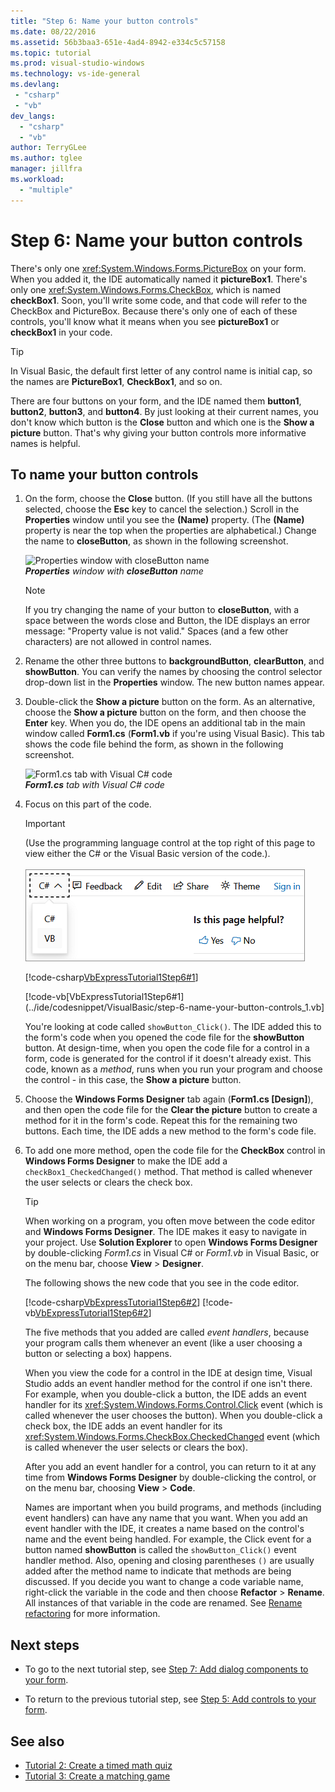 ```yaml
---
title: "Step 6: Name your button controls"
ms.date: 08/22/2016
ms.assetid: 56b3baa3-651e-4ad4-8942-e334c5c57158
ms.topic: tutorial
ms.prod: visual-studio-windows
ms.technology: vs-ide-general
ms.devlang: 
 - "csharp"
 - "vb"
dev_langs: 
  - "csharp"
  - "vb"
author: TerryGLee
ms.author: tglee
manager: jillfra
ms.workload:
  - "multiple"
---
```

# Step 6: Name your button controls

There's only one <xref:System.Windows.Forms.PictureBox> on your form. When you added it, the IDE automatically named it **pictureBox1**. There's only one <xref:System.Windows.Forms.CheckBox>, which is named **checkBox1**. Soon, you'll write some code, and that code will refer to the CheckBox and PictureBox. Because there's only one of each of these controls, you'll know what it means when you see **pictureBox1** or **checkBox1** in your code.

> [!TIP]
> In Visual Basic, the default first letter of any control name is initial cap, so the names are **PictureBox1**, **CheckBox1**, and so on.

There are four buttons on your form, and the IDE named them **button1**, **button2**, **button3**, and **button4**. By just looking at their current names, you don't know which button is the **Close** button and which one is the **Show a picture** button. That's why giving your button controls more informative names is helpful.

## To name your button controls

1. On the form, choose the **Close** button. (If you still have all the buttons selected, choose the **Esc** key to cancel the selection.) Scroll in the **Properties** window until you see the **(Name)** property. (The **(Name)** property is near the top when the properties are alphabetical.) Change the name to **closeButton**, as shown in the following screenshot.

    ![Properties window with closeButton name](../ide/media/express_setnameproperty.png)<br>***Properties** window with **closeButton** name*

    > [!NOTE]
    > If you try changing the name of your button to **closeButton**, with a space between the words close and Button, the IDE displays an error message: "Property value is not valid." Spaces (and a few other characters) are not allowed in control names.

1. Rename the other three buttons to **backgroundButton**, **clearButton**, and **showButton**. You can verify the names by choosing the control selector drop-down list in the **Properties** window. The new button names appear.

1. Double-click the **Show a picture** button on the form. As an alternative, choose the **Show a picture** button on the form, and then choose the **Enter** key. When you do, the IDE opens an additional tab in the main window called **Form1.cs** (**Form1.vb** if you're using Visual Basic). This tab shows the code file behind the form, as shown in the following screenshot.

    ![Form1.cs tab with Visual C&#35; code](../ide/media/express_showbuttoncode.png)<br>
***Form1.cs** tab with Visual C# code*

1. Focus on this part of the code.

   > [!IMPORTANT]
   > (Use the programming language control at the top right of this page to view either the C# or the Visual Basic version of the code.).<br><br>![Programming language control for Docs.Microsoft.com](../ide/media/docs-programming-language-control.png) 

    [!code-csharp[VbExpressTutorial1Step6#1](../ide/codesnippet/CSharp/step-6-name-your-button-controls_1.cs)]

    [!code-vb[VbExpressTutorial1Step6#1](../ide/codesnippet/VisualBasic/step-6-name-your-button-controls_1.vb]

   You're looking at code called `showButton_Click()`. The IDE added this to the form's code when you opened the code file for the **showButton** button. At design-time, when you open the code file for a control in a form, code is generated for the control if it doesn't already exist. This code, known as a *method*, runs when you run your program and choose the control - in this case, the **Show a picture** button.

1. Choose the **Windows Forms Designer** tab again (**Form1.cs [Design]**), and then open the code file for the **Clear the picture** button to create a method for it in the form's code. Repeat this for the remaining two buttons. Each time, the IDE adds a new method to the form's code file.

1. To add one more method, open the code file for the **CheckBox** control in **Windows Forms Designer** to make the IDE add a `checkBox1_CheckedChanged()` method. That method is called whenever the user selects or clears the check box.

   > [!TIP]
   > When working on a program, you often move between the code editor and **Windows Forms Designer**. The IDE makes it easy to navigate in your project. Use **Solution Explorer** to open **Windows Forms Designer** by double-clicking *Form1.cs* in Visual C# or *Form1.vb* in Visual Basic, or on the menu bar, choose **View** > **Designer**.

    The following shows the new code that you see in the code editor. 

    [!code-csharp[VbExpressTutorial1Step6#2](../ide/codesnippet/CSharp/step-6-name-your-button-controls_2.cs)]
    [!code-vb[VbExpressTutorial1Step6#2](../ide/codesnippet/VisualBasic/step-6-name-your-button-controls_2.vb)]

    The five methods that you added are called *event handlers*, because your program calls them whenever an event (like a user choosing a button or selecting a box) happens.

    When you view the code for a control in the IDE at design time, Visual Studio adds an event handler method for the control if one isn't there. For example, when you double-click a button, the IDE adds an event handler for its <xref:System.Windows.Forms.Control.Click> event (which is called whenever the user chooses the button). When you double-click a check box, the IDE adds an event handler for its <xref:System.Windows.Forms.CheckBox.CheckedChanged> event (which is called whenever the user selects or clears the box).

    After you add an event handler for a control, you can return to it at any time from **Windows Forms Designer** by double-clicking the control, or on the menu bar, choosing **View** > **Code**.

    Names are important when you build programs, and methods (including event handlers) can have any name that you want. When you add an event handler with the IDE, it creates a name based on the control's name and the event being handled. For example, the Click event for a button named **showButton** is called the `showButton_Click()` event handler method. Also, opening and closing parentheses `()` are usually added after the method name to indicate that methods are being discussed. If you decide you want to change a code variable name, right-click the variable in the code and then choose **Refactor** > **Rename**. All instances of that variable in the code are renamed. See [Rename refactoring](../ide/reference/rename.md) for more information.

## Next steps

* To go to the next tutorial step, see [Step 7: Add dialog components to your form](../ide/step-7-add-dialog-components-to-your-form.md).

* To return to the previous tutorial step, see [Step 5: Add controls to your form](../ide/step-5-add-controls-to-your-form.md).

## See also

* [Tutorial 2: Create a timed math quiz](tutorial-2-create-a-timed-math-quiz.md)
* [Tutorial 3: Create a matching game](tutorial-3-create-a-matching-game.md)
